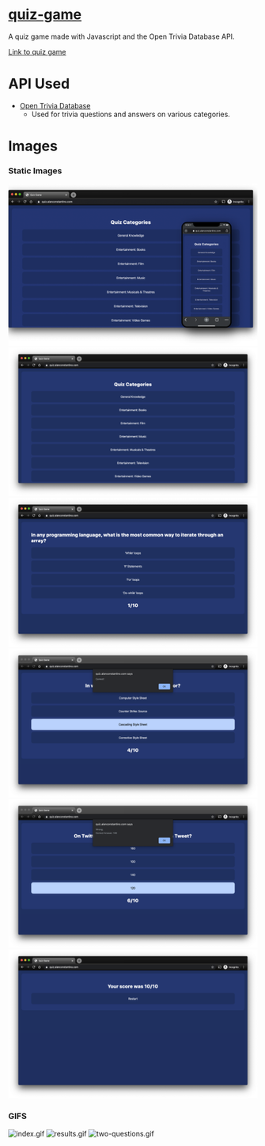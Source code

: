 # [quiz-game](https://quiz-game-js.herokuapp.com/)
A quiz game made with Javascript and the Open Trivia Database API.

[Link to quiz game](https://quiz.alanconstantino.com/)

# API Used
- [Open Trivia Database](https://opentdb.com/api_config.php)
  - Used for trivia questions and answers on various categories.

# Images

### Static Images
<img src="images/quiz-game-web-mobile.png" alt="quiz-game-web-mobile.png">
<img src="images/categories.png" alt="categories.png">
<img src="images/question.png" alt="question.png">
<img src="images/correct.png" alt="correct.png">
<img src="images/wrong.png" alt="wrong.png">
<img src="images/score.png" alt="score.png">

### GIFS
<img src="images/index.gif" alt="index.gif">
<img src="images/results.gif" alt="results.gif">
<img src="images/two-questions.gif" alt="two-questions.gif">

